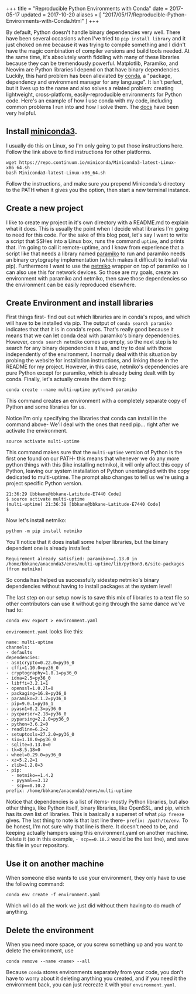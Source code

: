 +++
title = "Reproducible Python Environments with Conda"
date = 2017-05-17
updated = 2017-10-20
aliases = [ "2017/05/17/Reproducible-Python-Environments-with-Conda.html" ]
+++

By default, Python doesn't handle binary dependencies very well.  There have
been several occasions when I've tried to `pip install library` and it just
choked on me because it was trying to compile something and I didn't have the
magic combination of compiler versions and build tools needed. At the same
time, it's absolutely worth fiddling with many of these libraries because they
can be tremendously powerful. Matplotlib, Paramiko, and Neovim are Python
libraries I depend on that have binary dependencies. Luckily, this hard problem
has been alleviated by [conda](https://conda.io/docs/intro.html), a "package,
dependency and environment manager for any language". It isn't perfect, but it
lives up to the name and also solves a related problem: creating lightweight,
cross-platform, easily-reproducible environments for Python code. Here's an example of
how I use conda with my code, including common problems I run into and how I
solve them. The [docs](https://conda.io/docs/get-started.html) have been very
helpful.

## Install [miniconda3](https://conda.io/docs/install/quick.html#linux-miniconda-install).

I usually do this on Linux, so I'm only going to put those instructions here.
Follow the link above to find instructions for other platforms.

```
wget https://repo.continuum.io/miniconda/Miniconda3-latest-Linux-x86_64.sh
bash Miniconda3-latest-Linux-x86_64.sh
```

Follow the instructions, and make sure you prepend Miniconda's directory to the
PATH when it gives you the option, then start a new terminal instance.

## Create a new project

I like to create my project in it's own directory with a README.md to explain
what it does. This is usually the point when I decide what libraries I'm going
to need for this code. For the sake of this blog post, let's say I want to write
a script that SSHes into a Linux box, runs the command `uptime`, and prints
that. I'm going to call it remote-uptime, and I know from experience that a
script like that needs a library named [paramiko](http://www.paramiko.org/) to
run and paramiko needs an binary crytography implementation (which makes it
difficult to install via pip).  Furthermore I want to use the
[netmiko](https://github.com/ktbyers/netmiko) wrapper on top of paramiko so I
can also use this for network devices. So those are my goals, create an
environment with paramiko and netmiko, then save those dependencies so the
environment can be easily reproduced elsewhere.

## Create Environment and install libraries

First things first- find out out which libraries are in conda's repos, and
which will have to be installed via pip. The output of `conda search paramiko`
indicates that that it is in conda's repos. That's really good because it means
that we can let conda deal with paramiko's binary dependencies. However, `conda
search netmiko` comes up empty, so the next step is to search for any binary
dependencies it has, and try to deal with those independently of the
environment. I normally deal with this situation by probing the website for
installation instructions, and linking those in the README for my project.
However, in this case, netmiko's dependencies are pure Python except for
paramiko, which is already being dealt with by conda. Finally, let's actually
create the darn thing:

```
conda create --name multi-uptime python=3 paramiko
```

This command creates an environment with a completely separate copy of Python
and some libraries for us.

Notice I'm only specifying the libraries that conda can install in the command
above- We'll deal with the ones that need pip... right after we activate the
environment.

```
source activate multi-uptime
```

This command makes sure that the `multi-uptime` version of Python is the first
one found on our PATH- this means that whenever we do any more python things
with this (like installing netmiko), it will only affect this copy of Python,
leaving our system installation of Python unentangled with the copy dedicated to
multi-uptime. The prompt also changes to tell us we're using a project specific
Python version.

```
21:36:29 [bbkane@bbkane-Latitude-E7440 Code]
$ source activate multi-uptime
(multi-uptime) 21:36:39 [bbkane@bbkane-Latitude-E7440 Code]
$
```

Now let's install netmiko:

```
python -m pip install netmiko
```

You'll notice that it does install some helper libraries, but the binary
dependent one is already installed:

```
Requirement already satisfied: paramiko>=1.13.0 in /home/bbkane/anaconda3/envs/multi-uptime/lib/python3.6/site-packages (from netmiko)
```

So conda has helped us successfully sidestep netmiko's binary dependencies
without having to install packages at the system level!

The last step on our setup now is to save this mix of libraries to a text file
so other contributors can use it without going through the same dance we've had
to:

```
conda env export > environment.yaml
```

`environment.yaml` looks like this:

```
name: multi-uptime
channels:
- defaults
dependencies:
- asn1crypto=0.22.0=py36_0
- cffi=1.10.0=py36_0
- cryptography=1.8.1=py36_0
- idna=2.5=py36_0
- libffi=3.2.1=1
- openssl=1.0.2l=0
- packaging=16.8=py36_0
- paramiko=2.1.2=py36_0
- pip=9.0.1=py36_1
- pyasn1=0.2.3=py36_0
- pycparser=2.18=py36_0
- pyparsing=2.2.0=py36_0
- python=3.6.2=0
- readline=6.2=2
- setuptools=27.2.0=py36_0
- six=1.10.0=py36_0
- sqlite=3.13.0=0
- tk=8.5.18=0
- wheel=0.29.0=py36_0
- xz=5.2.2=1
- zlib=1.2.8=3
- pip:
  - netmiko==1.4.2
  - pyyaml==3.12
  - scp==0.10.2
prefix: /home/bbkane/anaconda3/envs/multi-uptime
```

Notice that dependencies is a list of items- mostly Python libraries, but also
other things, like Python itself, binary libraries, like OpenSSL, and pip, which
has its own list of libraries. This is basically a superset of what `pip freeze`
gives. The last thing to note is that last line there- `prefix: /path/to/env`.
To be honest, I'm not sure why that line is there. It doesn't need to be, and
keeping actually hampers using this environment.yaml on another machine. Delete
it (so in this example, `- scp==0.10.2` would be the last line), and save this
file in your repository.

## Use it on another machine

When someone else wants to use your environment, they only have to use the
following command:

```
conda env create -f environment.yaml
```

Which will do all the work we just did without them having to do much of
anything.

## Delete the environment

When you need more space, or you screw something up and you want to delete the environment, use

```
conda remove --name <name> --all
```

Because `conda` stores environments separately from your code, you don't have to worry about it deleting anything you created, and if you need it the environment back, you can just recreate it with your `environment.yaml`.

